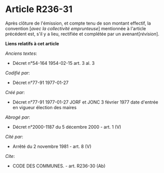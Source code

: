 # Article R236-31

Après clôture de l'émission, et compte tenu de son montant effectif, la convention [*avec la collectivité emprunteuse*]
mentionnée à l'article précédent est, s'il y a lieu, rectifiée et complétée par un avenant[*révision*].

**Liens relatifs à cet article**

_Anciens textes_:

  - Décret n°54-164 1954-02-15 art. 3 al. 3

_Codifié par_:

  - Décret n°77-91 1977-01-27

_Créé par_:

  - Décret n°77-91 1977-01-27 JORF et JONC 3 février 1977 date d'entrée en vigueur élection des maires

_Abrogé par_:

  - Décret n°2000-1187 du 5 décembre 2000 - art. 1 (V)

_Cité par_:

  - Arrêté du 2 novembre 1981 - art. 8 (V)

_Cite_:

  - CODE DES COMMUNES. - art. R236-30 (Ab)
